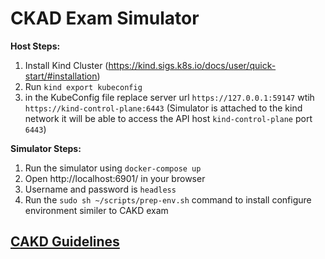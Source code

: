 # CKAD Exam Simulator

**Host Steps:**
1. Install Kind Cluster (https://kind.sigs.k8s.io/docs/user/quick-start/#installation)
2. Run `kind export kubeconfig`
3. in the KubeConfig file replace server url `https://127.0.0.1:59147` wtih `https://kind-control-plane:6443` (Simulator is attached to the kind network it will be able to access the API host `kind-control-plane` port `6443`)

**Simulator Steps:**
1. Run the simulator using `docker-compose up`
2. Open http://localhost:6901/ in your browser
3. Username and password is `headless`
4. Run the `sudo sh ~/scripts/prep-env.sh` command to install configure environment similer to CAKD exam

## [CAKD Guidelines](./scripts/ckad-guidelines.md)
